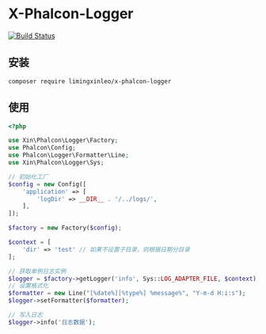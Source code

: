 # X-Phalcon-Logger

[![Build Status](https://travis-ci.org/limingxinleo/x-phalcon-logger.svg?branch=master)](https://travis-ci.org/limingxinleo/x-phalcon-logger)

## 安装
~~~
composer require limingxinleo/x-phalcon-logger
~~~

## 使用
~~~php
<?php

use Xin\Phalcon\Logger\Factory;
use Phalcon\Config;
use Phalcon\Logger\Formatter\Line;
use Xin\Phalcon\Logger\Sys;

// 初始化工厂
$config = new Config([
    'application' => [
        'logDir' => __DIR__ . '/../logs/',
    ],
]);

$factory = new Factory($config);

$context = [
    'dir' => 'test' // 如果不设置子目录，则根据日期分目录
];

// 获取单例日志实例
$logger = $factory->getLogger('info', Sys::LOG_ADAPTER_FILE, $context);
// 设置格式化
$formatter = new Line("[%date%][%type%] %message%", "Y-m-d H:i:s");
$logger->setFormatter($formatter);

// 写入日志
$logger->info('日志数据');
~~~